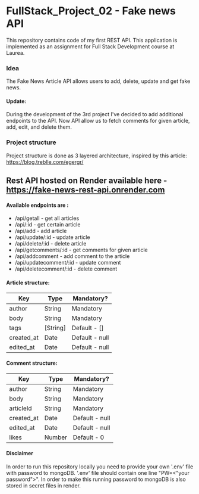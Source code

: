 # FullStack_Project_02 - Fake news API

This repository contains code of my first REST API. This application is implemented as an assignment for Full Stack Development course at Laurea.

### Idea 

The Fake News Article API allows users to add, delete, update and get fake news.
#### Update: 
During the development of the 3rd project I've decided to add additional endpoints to the API. Now API allow us to fetch comments for given article, add, edit, and  delete them.

### Project structure
Project structure is done as 3 layered architecture, inspired by this article:
https://blog.treblle.com/egergr/ 

## Rest API hosted on Render available here - https://fake-news-rest-api.onrender.com

#### Available endpoints are :
- /api/getall - get all articles
- /api/:id - get certain article
- /api/add - add article
- /api/update/:id - update article
- /api/delete/:id - delete article
- /api/getcomments/:id - get comments for given article
- /api/addcomment - add comment to the article
- /api/updatecomment/:id - update comment
- /api/deletecomment/:id - delete comment

#### Article structure:

| Key        | Type     | Mandatory?     |
|------------|----------|----------------|
| author     | String   | Mandatory      |
| body       | String   | Mandatory      |
| tags       | [String] | Default - []   |
| created_at | Date     | Default - null |
| edited_at  | Date     | Default - null |

#### Comment structure:

| Key        | Type     | Mandatory?     |
|------------|----------|----------------|
| author     | String   | Mandatory      |
| body       | String   | Mandatory      |
| articleId  | String   | Mandatory      |
| created_at | Date     | Default - null |
| edited_at  | Date     | Default - null |
| likes      | Number   | Default - 0    |


#### Disclaimer
In order to run this repository locally you need to provide your own '.env' file with password to mongoDB. '.env' file should contain one line "PW=<"your password">". In order to make this running password to mongoDB is also stored in secret files in render.
